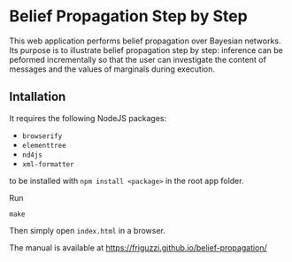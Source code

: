 # Belief Propagation Step by Step
This web application performs belief propagation over Bayesian networks. Its purpose is to
illustrate belief propagation step by step: inference can be peformed incrementally so that
the user can investigate the content of messages and the values of marginals during execution.


## Intallation
It requires the following NodeJS packages:
- `browserify`
- `elementtree`
- `nd4js`
- `xml-formatter`

to be installed with `npm install <package>` in the root app folder.

Run 
```
make
```
Then simply open `index.html` in a browser.

The manual is available at https://friguzzi.github.io/belief-propagation/
